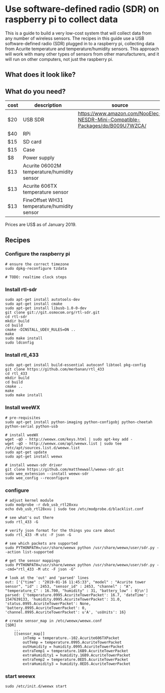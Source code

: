 # Use software-defined radio (SDR) on raspberry pi to collect data

This is a guide to build a very low-cost system that will collect data from any number of wireless sensors.  The recipes in this guide use a USB software-defined radio (SDR) plugged in to a raspberry pi, collecting data from Acurite temperature and temperature/humidity sensors.  This approach will work with many other types of sensors from other manufacturers, and it will run on other computers, not just the raspberry pi.

## What does it look like?

## What do you need?

| cost | description | source |
|---|---|---|
| $20 | USB SDR | https://www.amazon.com/NooElec-NESDR-Mini-Compatible-Packages/dp/B009U7WZCA/ |
| $40 | RPi | |
| $15 | SD card | |
| $15 | Case | |
| $8 | Power supply | |
| $13 | Acurite 06002M temperature/humidity sensor | |
| $13 | Acurite 606TX temperature sensor | |
| $13 | FineOffset WH31 temperature/humidity sensor | |

Prices are US$ as of January 2019.

## Recipes

### Configure the raspberry pi

```
# ensure the correct timezone
sudo dpkg-reconfigure tzdata

# TODO: realtime clock steps
```

### Install rtl-sdr
```
sudo apt-get install autotools-dev
sudo apt-get install cmake
sudo apt-get install libusb-1.0-0-dev
git clone git://git.osmocom.org/rtl-sdr.git
cd rtl-sdr
mkdir build
cd build
cmake -DINSTALL_UDEV_RULES=ON ..
make
sudo make install
sudo ldconfig
```

### Install rtl_433

```
sudo apt-get install build-essential autoconf libtool pkg-config
git clone https://github.com/merbanan/rtl_433
cd rtl_433
mkdir build
cd build
cmake ..
make
sudo make install
```

### Install weeWX
```
# pre-requisites
sudo apt-get install python-imaging python-configobj python-cheetah python-serial python-usb

# install weeWX
wget -qO - http://weewx.com/keys.html | sudo apt-key add -
wget -qO - http://weewx.com/apt/weewx.list | sudo tee /etc/apt/sources.list.d/weewx.list
sudo apt-get update
sudo apt-get install weewx

# install weewx-sdr driver
git clone https://github.com/matthewwall/weewx-sdr.git
sudo wee_extension --install weewx-sdr
sudo wee_config --reconfigure
```

### configure
```
# adjust kernel module
sudo modprobe -r dvb_usb_rtl28xxu
echo dvb_usb_rtl28xxu | sudo tee /etc/modprobe.d/blacklist.conf

# see what's out there
sudo rtl_433 -G

# verify json format for the things you care about
sudo rtl_433 -M utc -F json -G

# see which packets are supported
sudo PYTHONPATH=/usr/share/weewx python /usr/share/weewx/user/sdr.py --action list-supported

# get the sensor mappings
sudo PYTHONPATH=/usr/share/weewx python /usr/share/weewx/user/sdr.py --cmd="rtl_433 -M utc -F json -G"

# look at the 'out' and 'parsed' lines
out: ['{"time" : "2019-01-16 11:45:33", "model" : "Acurite tower sensor", "id" : 2453, "sensor_id" : 2453, "channel" : "A", "temperature_C" : 16.700, "humidity" : 31, "battery_low" : 0}\n']
parsed: {'temperature.0995.AcuriteTowerPacket': 16.7, 'dateTime': 1547639133, 'humidity.0995.AcuriteTowerPacket': 31.0, 'status.0995.AcuriteTowerPacket': None, 'battery.0995.AcuriteTowerPacket': 0, 'channel.0995.AcuriteTowerPacket': u'A', 'usUnits': 16}

# create sensor_map in /etc/weewx/weewx.conf
[SDR]
    ...
    [[sensor_map]]
        inTemp = temperature.-102.Acurite606TXPacket
        outTemp = temperature.0995.AcuriteTowerPacket
        outHumidity = humidity.0995.AcuriteTowerPacket
        extraTemp1 = temperature.16B9.AcuriteTowerPacket
        extraHumidity1 = humidity.16B9.AcuriteTowerPacket
        extraTemp2 = temperature.0ED5.AcuriteTowerPacket
        extraHumidity3 = humidity.0ED5.AcuriteTowerPacket
```

### start weewx
```
sudo /etc/init.d/weewx start
```
